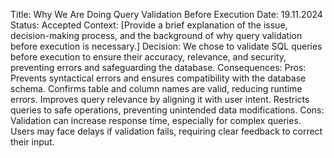 Title: Why We Are Doing Query Validation Before Execution
Date: 19.11.2024
Status: Accepted
Context:
[Provide a brief explanation of the issue, decision-making process, and the background of why query validation before execution is necessary.]
Decision:
We chose to validate SQL queries before execution to ensure their accuracy, relevance, and security, preventing errors and safeguarding the database.
Consequences:
Pros:
Prevents syntactical errors and ensures compatibility with the database schema.
Confirms table and column names are valid, reducing runtime errors.
Improves query relevance by aligning it with user intent.
Restricts queries to safe operations, preventing unintended data modifications.
Cons:
Validation can increase response time, especially for complex queries.
Users may face delays if validation fails, requiring clear feedback to correct their input.